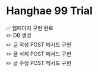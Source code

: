# Hanghae 99 Trial

✅ 웹페이지 구현 완료   
✏️ DB 생성     
✏️ 글 작성 POST 메서드 구현    
✏️ 글 삭제 POST 메서드 구현    
✏️ 글 수정 POST 메서드 구현     
 
